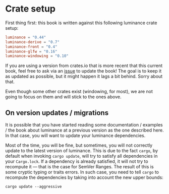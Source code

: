 # Crate setup

First thing first: this book is written against this following luminance crate setup:

```toml
luminance = "0.44"
luminance-derive = "0.7"
luminance-front = "0.4"
luminance-glfw = "0.16"
luminance-windowing = "0.10"
```

If you are using a version from crates.io that is more recent that this current book, feel free to
ask via an [issue](https://github.com/phaazon/luminance-rs/issues) to update the book! The goal is
to keep it as updated as possible, but it might happen it lags a bit behind. Sorry about that.

Even though some other crates exist (windowing, for most), we are not going to focus on them and
will stick to the ones above.

## On version updates / migrations

It is possible that you have started reading some documentation / examples / the book about
luminance at a previous version as the one described here. In that case, you will want to
update your luminance dependencies.

Most of the time, you will be fine, but sometimes, you will not correctly update to the latest
version of luminance. This is due to the fact `cargo`, by default when invoking `cargo update`,
will try to satisfy all dependencies in your `Cargo.lock`. If a dependency is already satisfied,
it will not try to recompute it — that is the case for SemVer Ranges. The result of this is some
cryptic typing or traits errors. In such case, you need to tell `cargo` to recompute the
dependencies by taking into account the new upper bounds:

```
cargo update --aggressive
```
